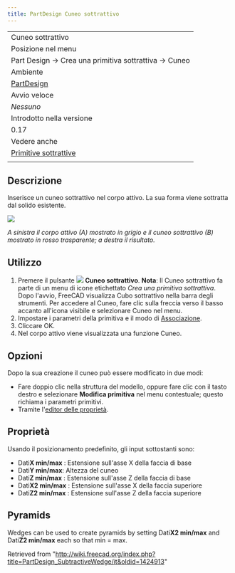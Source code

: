 ```yaml
---
title: PartDesign Cuneo sottrattivo
---
```

|  |
| --- |
| Cuneo sottrattivo |
| Posizione nel menu |
| Part Design → Crea una primitiva sottrattiva → Cuneo |
| Ambiente |
| [PartDesign](/PartDesign_Workbench/it "PartDesign Workbench/it") |
| Avvio veloce |
| *Nessuno* |
| Introdotto nella versione |
| 0.17 |
| Vedere anche |
| [Primitive sottrattive](/PartDesign_CompPrimitiveSubtractive/it "PartDesign CompPrimitiveSubtractive/it") |
|  |

## Descrizione

Inserisce un cuneo sottrattivo nel corpo attivo. La sua forma viene sottratta dal solido esistente.

![](/images/PartDesign_SubtractiveWedge_example.svg)

*A sinistra il corpo attivo (A) mostrato in grigio e il cuneo sottrattivo (B) mostrato in rosso trasparente; a destra il risultato.*

## Utilizzo

1. Premere il pulsante ![](/images/PartDesign_SubtractiveWedge.png) **Cuneo sottrattivo**. **Nota**: Il Cuneo sottrattivo fa parte di un menu di icone etichettato *Crea una primitiva sottrattiva*. Dopo l'avvio, FreeCAD visualizza Cubo sottrattivo nella barra degli strumenti. Per accedere al Cuneo, fare clic sulla freccia verso il basso accanto all'icona visibile e selezionare Cuneo nel menu.
2. Impostare i parametri della primitiva e il modo di [Associazione](/Part_EditAttachment/it "Part EditAttachment/it").
3. Cliccare OK.
4. Nel corpo attivo viene visualizzata una funzione Cuneo.

## Opzioni

Dopo la sua creazione il cuneo può essere modificato in due modi:

* Fare doppio clic nella struttura del modello, oppure fare clic con il tasto destro e selezionare **Modifica primitiva** nel menu contestuale; questo richiama i parametri primitivi.
* Tramite l'[editor delle proprietà](/Property_editor/it "Property editor/it").

## Proprietà

Usando il posizionamento predefinito, gli input sottostanti sono:

* Dati**X min/max** : Estensione sull'asse X della faccia di base
* Dati**Y min/max**: Altezza del cuneo
* Dati**Z min/max** : Estensione sull'asse Z della faccia di base
* Dati**X2 min/max** : Estensione sull'asse X della faccia superiore
* Dati**Z2 min/max** : Estensione sull'asse Z della faccia superiore

## Pyramids

Wedges can be used to create pyramids by setting Dati**X2 min/max** and Dati**Z2 min/max** each so that min = max.

Retrieved from "<http://wiki.freecad.org/index.php?title=PartDesign_SubtractiveWedge/it&oldid=1424913>"